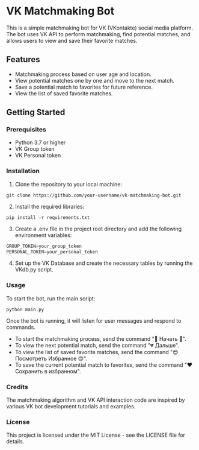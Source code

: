 # VK Matchmaking Bot

This is a simple matchmaking bot for VK (VKontakte) social media platform. The bot uses VK API to perform matchmaking, find potential matches, and allows users to view and save their favorite matches.

## Features

- Matchmaking process based on user age and location.
- View potential matches one by one and move to the next match.
- Save a potential match to favorites for future reference.
- View the list of saved favorite matches.

## Getting Started

### Prerequisites

- Python 3.7 or higher
- VK Group token
- VK Personal token

### Installation

1. Clone the repository to your local machine:

```shell
git clone https://github.com/your-username/vk-matchmaking-bot.git
```

2.  Install the required libraries:

```shell
pip install -r requirements.txt
```

3.  Create a .env file in the project root directory and add the following environment variables:

```python
GROUP_TOKEN=your_group_token
PERSONAL_TOKEN=your_personal_token
```

4.  Set up the VK Database and create the necessary tables by running the VKdb.py script.

### Usage

To start the bot, run the main script:

```shell
python main.py
```

Once the bot is running, it will listen for user messages and respond to commands.

* To start the matchmaking process, send the command "💓 Начать 💓".
* To view the next potential match, send the command "💔 Дальше".
* To view the list of saved favorite matches, send the command "😍 Посмотреть Избранное 😍".
* To save the current potential match to favorites, send the command "❤ Сохранить в избранном".

### Credits

The matchmaking algorithm and VK API interaction code are inspired by various VK bot development tutorials and examples.

### License

This project is licensed under the MIT License - see the LICENSE file for details.
